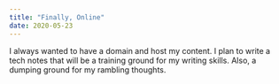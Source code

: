 ```yaml
---
title: "Finally, Online"
date: 2020-05-23
---
```

I always wanted to have a domain and host my content. I plan to write a tech notes that will be a training ground for my writing skills. Also, a dumping ground for my rambling thoughts. 
